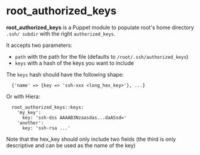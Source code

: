 root_authorized_keys
=============================

**root_authorized_keys** is a Puppet module to populate root's home directory `.ssh/ subdir` with the right `authorized_keys`.

It accepts two parameters:

+ `path` with the path for the file (defaults to `/root/.ssh/authorized_keys`)
+ `keys` with a hash of the keys you want to include
 
The `keys` hash should have the following shape:

```  {'name' => {key => 'ssh-xxx <long_hex_key>'}, ...}```
  
Or with Hiera:
```
  root_authorized_keys::keys:
    'my_key':
      key: 'ssh-dss AAAAB3Nzaasdas...daASsd='
    'another':
      key: 'ssh-rsa ...'
```
Note that the hex_key should only include two fields (the third is only descriptive and can be used as the name of the key)